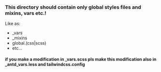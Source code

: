 ### This directory should contain only global styles files and mixins, vars etc.!

Like as:

- \_vars
- \_mixins
- global.(css|scss)
- etc...

#### if you make a modification in \_vars.scss pls make this modification also in \_antd_vars.less and tailwindcss.config
